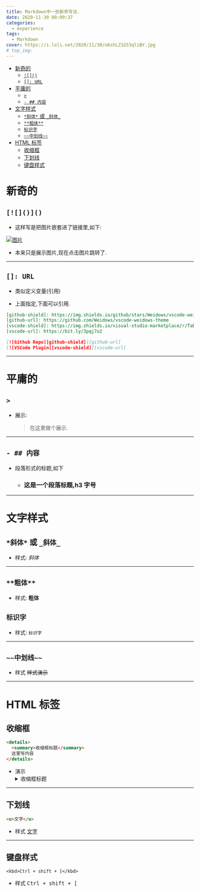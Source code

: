 ```yaml
---
title: Markdown中一些新奇写法.
date: 2020-11-30 00:09:37
categories:
  - experience
tags:
  - Markdown
cover: https://i.loli.net/2020/11/30/o6shLZ1G53qliBY.jpg
# top_img:
---
```


<!--
 * @Author: Weidows
 * @Date: 2020-11-30 00:09:37
 * @LastEditors: Weidows
 * @LastEditTime: 2021-02-13 17:01:01
 * @FilePath: \Weidowsd:\Game\Github\Blog-private\source\_posts\experience\markdown.md
 * @Description:
-->

- [新奇的](#新奇的)
  - [`![]()`](#)
  - [`[]: URL`](#-url)
- [平庸的](#平庸的)
  - [`>`](#-1)
  - [`- ## 内容`](#---内容)
- [文字样式](#文字样式)
  - [`*斜体*` 或 `_斜体_`](#斜体-或-_斜体_)
  - [`**粗体**`](#粗体)
  - [`标识字`](#标识字)
  - [`~~中划线~~`](#中划线)
- [HTML 标签](#html-标签)
  - [收缩框](#收缩框)
  - [下划线](#下划线)
  - [键盘样式](#键盘样式)

# 新奇的

## `[![]()]()`

- 这样写是把图片嵌套进了链接里,如下:

[![图片](https://i.loli.net/2020/11/30/o6shLZ1G53qliBY.jpg)](https://i.loli.net/2020/11/30/o6shLZ1G53qliBY.jpg)

- 本来只是展示图片,现在点击图片跳转了.

---

## `[]: URL`

- 类似定义变量(引用)

- 上面指定,下面可以引用.

```markdown
[github-shield]: https://img.shields.io/github/stars/Weidows/vscode-weidows-theme?style=social
[github-url]: https://github.com/Weidows/vscode-weidows-theme
[vscode-shield]: https://img.shields.io/visual-studio-marketplace/r/TabNine.tabnine-vscode?logo=visual-studio-code&style=social
[vscode-url]: https://bit.ly/3pqj7o2

[![Github Repo][github-shield]][github-url]
[![VSCode Plugin][vscode-shield]][vscode-url]
```

---

# 平庸的

## `>`

- 展示:
  > 在这里做个展示.

---

## `- ## 内容`

- 段落形式的标题,如下
  - ### 这是一个段落标题,h3 字号

---

# 文字样式

## `*斜体*` 或 `_斜体_`

- 样式:
  _斜体_

---

## `**粗体**`

- 样式:
  **粗体**

## `标识字`

- 样式:
  `标识字`

---

## `~~中划线~~`

- 样式
  ~~样式演示~~

---

# HTML 标签

## 收缩框

```HTML
<details>
  <summary>收缩框标题</summary>
  这里写内容
</details>
```

- 演示
  <details>
    <summary>收缩框标题</summary>
    这里写内容
  </details>

---

## 下划线

```HTML
<u>文字</u>
```

- 样式
  <u>文字</u>

---

## 键盘样式

```
<kbd>Ctrl + shift + [</kbd>
```

- 样式
  <kbd>Ctrl + shift + [</kbd>

